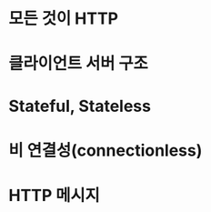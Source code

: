 # 모든 것이 HTTP













# 클라이언트 서버 구조











# Stateful, Stateless









# 비 연결성(connectionless)











# HTTP 메시지







